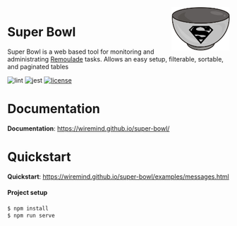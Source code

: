 <img src="/src/assets/img/logo.png" align="right" width="131" />

Super Bowl
==========

Super Bowl is a web based tool for monitoring and administrating [Remoulade](https://github.com/wiremind/remoulade) tasks.
Allows an easy setup, filterable, sortable, and paginated tables

![lint](https://github.com/wiremind/super-bowl/workflows/lint/badge.svg)
![jest](https://github.com/wiremind/super-bowl/workflows/test/badge.svg)
[![license](https://img.shields.io/github/license/wiremind/super-bowl.svg)](https://github.com/wiremind/super-bowl/blob/master/LICENSE)


Documentation
=============

**Documentation**: https://wiremind.github.io/super-bowl/


Quickstart
==========

**Quickstart**: https://wiremind.github.io/super-bowl/examples/messages.html


#### Project setup
```
$ npm install
$ npm run serve
```


